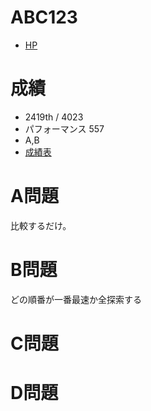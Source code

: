 # ABC123

- [HP](https://atcoder.jp/contests/abc123)

# 成績

- 2419th / 4023
- パフォーマンス 557
- A,B
- [成績表](https://atcoder.jp/users/takamii228/history/share/abc123)

# A問題

比較するだけ。

# B問題

どの順番が一番最速か全探索する

# C問題


# D問題

